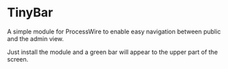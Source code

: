 # TinyBar

A simple module for ProcessWire to enable easy navigation between public and the admin view.

Just install the module and a green bar will appear to the upper part of the screen.
